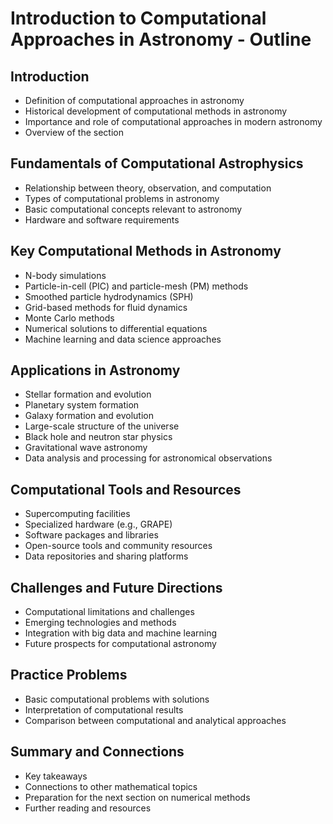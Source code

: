 # Introduction to Computational Approaches in Astronomy - Outline

## Introduction
- Definition of computational approaches in astronomy
- Historical development of computational methods in astronomy
- Importance and role of computational approaches in modern astronomy
- Overview of the section

## Fundamentals of Computational Astrophysics
- Relationship between theory, observation, and computation
- Types of computational problems in astronomy
- Basic computational concepts relevant to astronomy
- Hardware and software requirements

## Key Computational Methods in Astronomy
- N-body simulations
- Particle-in-cell (PIC) and particle-mesh (PM) methods
- Smoothed particle hydrodynamics (SPH)
- Grid-based methods for fluid dynamics
- Monte Carlo methods
- Numerical solutions to differential equations
- Machine learning and data science approaches

## Applications in Astronomy
- Stellar formation and evolution
- Planetary system formation
- Galaxy formation and evolution
- Large-scale structure of the universe
- Black hole and neutron star physics
- Gravitational wave astronomy
- Data analysis and processing for astronomical observations

## Computational Tools and Resources
- Supercomputing facilities
- Specialized hardware (e.g., GRAPE)
- Software packages and libraries
- Open-source tools and community resources
- Data repositories and sharing platforms

## Challenges and Future Directions
- Computational limitations and challenges
- Emerging technologies and methods
- Integration with big data and machine learning
- Future prospects for computational astronomy

## Practice Problems
- Basic computational problems with solutions
- Interpretation of computational results
- Comparison between computational and analytical approaches

## Summary and Connections
- Key takeaways
- Connections to other mathematical topics
- Preparation for the next section on numerical methods
- Further reading and resources
